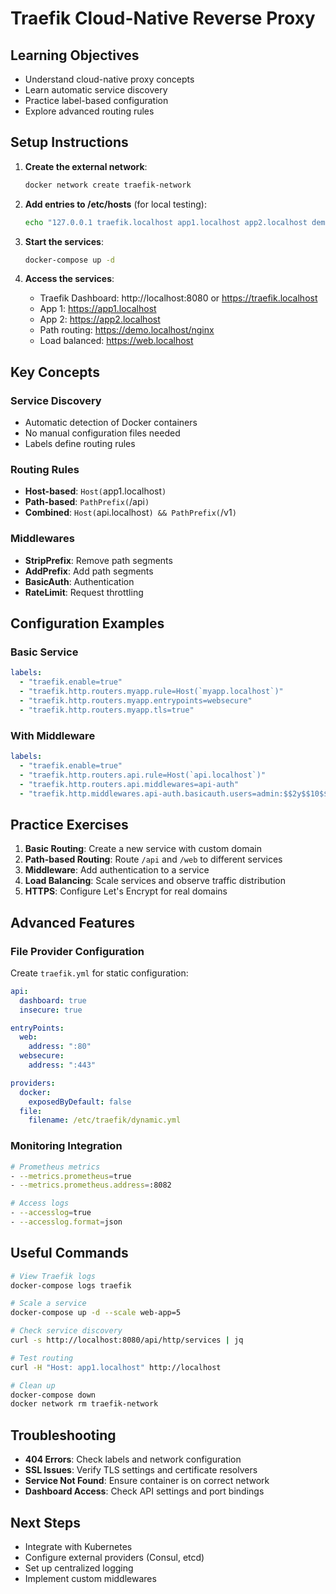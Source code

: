 # Traefik Cloud-Native Reverse Proxy

## Learning Objectives
- Understand cloud-native proxy concepts
- Learn automatic service discovery
- Practice label-based configuration
- Explore advanced routing rules

## Setup Instructions

1. **Create the external network**:
   ```bash
   docker network create traefik-network
   ```

2. **Add entries to /etc/hosts** (for local testing):
   ```bash
   echo "127.0.0.1 traefik.localhost app1.localhost app2.localhost demo.localhost web.localhost" | sudo tee -a /etc/hosts
   ```

3. **Start the services**:
   ```bash
   docker-compose up -d
   ```

4. **Access the services**:
   - Traefik Dashboard: http://localhost:8080 or https://traefik.localhost
   - App 1: https://app1.localhost
   - App 2: https://app2.localhost  
   - Path routing: https://demo.localhost/nginx
   - Load balanced: https://web.localhost

## Key Concepts

### Service Discovery
- Automatic detection of Docker containers
- No manual configuration files needed
- Labels define routing rules

### Routing Rules
- **Host-based**: `Host(`app1.localhost`)`
- **Path-based**: `PathPrefix(`/api`)`
- **Combined**: `Host(`api.localhost`) && PathPrefix(`/v1`)`

### Middlewares
- **StripPrefix**: Remove path segments
- **AddPrefix**: Add path segments  
- **BasicAuth**: Authentication
- **RateLimit**: Request throttling

## Configuration Examples

### Basic Service
```yaml
labels:
  - "traefik.enable=true"
  - "traefik.http.routers.myapp.rule=Host(`myapp.localhost`)"
  - "traefik.http.routers.myapp.entrypoints=websecure"
  - "traefik.http.routers.myapp.tls=true"
```

### With Middleware
```yaml
labels:
  - "traefik.enable=true"
  - "traefik.http.routers.api.rule=Host(`api.localhost`)"
  - "traefik.http.routers.api.middlewares=api-auth"
  - "traefik.http.middlewares.api-auth.basicauth.users=admin:$$2y$$10$$..."
```

## Practice Exercises

1. **Basic Routing**: Create a new service with custom domain
2. **Path-based Routing**: Route `/api` and `/web` to different services
3. **Middleware**: Add authentication to a service
4. **Load Balancing**: Scale services and observe traffic distribution
5. **HTTPS**: Configure Let's Encrypt for real domains

## Advanced Features

### File Provider Configuration
Create `traefik.yml` for static configuration:
```yaml
api:
  dashboard: true
  insecure: true

entryPoints:
  web:
    address: ":80"
  websecure:
    address: ":443"

providers:
  docker:
    exposedByDefault: false
  file:
    filename: /etc/traefik/dynamic.yml
```

### Monitoring Integration
```bash
# Prometheus metrics
- --metrics.prometheus=true
- --metrics.prometheus.address=:8082

# Access logs
- --accesslog=true
- --accesslog.format=json
```

## Useful Commands

```bash
# View Traefik logs
docker-compose logs traefik

# Scale a service
docker-compose up -d --scale web-app=5

# Check service discovery
curl -s http://localhost:8080/api/http/services | jq

# Test routing
curl -H "Host: app1.localhost" http://localhost

# Clean up
docker-compose down
docker network rm traefik-network
```

## Troubleshooting

- **404 Errors**: Check labels and network configuration
- **SSL Issues**: Verify TLS settings and certificate resolvers
- **Service Not Found**: Ensure container is on correct network
- **Dashboard Access**: Check API settings and port bindings

## Next Steps
- Integrate with Kubernetes
- Configure external providers (Consul, etcd)
- Set up centralized logging
- Implement custom middlewares